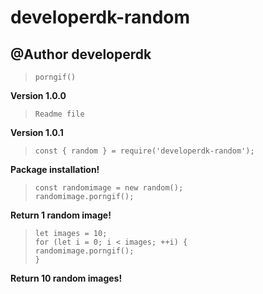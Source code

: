 # developerdk-random
## @Author developerdk

>```
> porngif()
>```
**Version 1.0.0**

>```
> Readme file
>```
**Version 1.0.1**

>```
> const { random } = require('developerdk-random');
>```
**Package installation!**

>```
> const randomimage = new random();
> randomimage.porngif();
>```
**Return 1 random image!**

>```
> let images = 10;
> for (let i = 0; i < images; ++i) {
> randomimage.porngif();
> }
>```
**Return 10 random images!**
